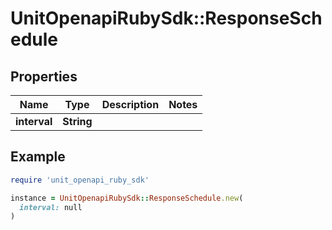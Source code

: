 # UnitOpenapiRubySdk::ResponseSchedule

## Properties

| Name | Type | Description | Notes |
| ---- | ---- | ----------- | ----- |
| **interval** | **String** |  |  |

## Example

```ruby
require 'unit_openapi_ruby_sdk'

instance = UnitOpenapiRubySdk::ResponseSchedule.new(
  interval: null
)
```

